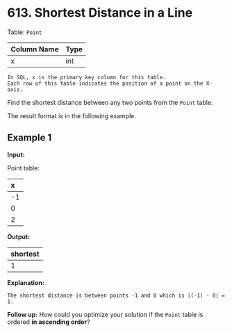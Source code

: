 # 613. Shortest Distance in a Line

Table: `Point`

| Column Name | Type |
| :---------- | :--- |
| x           | int  |

```text
In SQL, x is the primary key column for this table.
Each row of this table indicates the position of a point on the X-axis.
```

Find the shortest distance between any two points from the `Point` table.

The result format is in the following example.

## Example 1

**Input:**

Point table:

| x    |
| :--- |
| -1   |
| 0    |
| 2    |

**Output:**

| shortest |
| :------- |
| 1        |

**Explanation:**

```text
The shortest distance is between points -1 and 0 which is |(-1) - 0| = 1.
```

**Follow up:** How could you optimize your solution if the `Point` table is ordered **in ascending order**?
